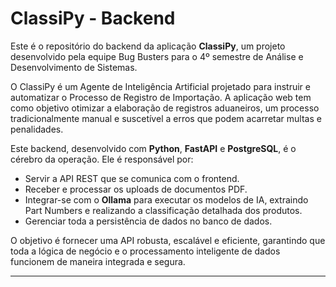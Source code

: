 # ClassiPy - Backend

Este é o repositório do backend da aplicação **ClassiPy**, um projeto desenvolvido pela equipe Bug Busters para o 4º semestre de Análise e Desenvolvimento de Sistemas.

O ClassiPy é um Agente de Inteligência Artificial projetado para instruir e automatizar o Processo de Registro de Importação. A aplicação web tem como objetivo otimizar a elaboração de registros aduaneiros, um processo tradicionalmente manual e suscetível a erros que podem acarretar multas e penalidades.

Este backend, desenvolvido com **Python**, **FastAPI** e **PostgreSQL**, é o cérebro da operação. Ele é responsável por:

-   Servir a API REST que se comunica com o frontend.
-   Receber e processar os uploads de documentos PDF.
-   Integrar-se com o **Ollama** para executar os modelos de IA, extraindo Part Numbers e realizando a classificação detalhada dos produtos.
-   Gerenciar toda a persistência de dados no banco de dados.

O objetivo é fornecer uma API robusta, escalável e eficiente, garantindo que toda a lógica de negócio e o processamento inteligente de dados funcionem de maneira integrada e segura.

---